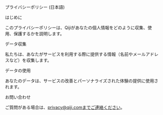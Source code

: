 プライバシーポリシー (日本語)

はじめに

このプライバシーポリシーは、Qijiがあなたの個人情報をどのように収集、使用、保護するかを説明します。

データ収集

私たちは、あなたがサービスを利用する際に提供する情報（名前やメールアドレスなど）を収集します。

データの使用

あなたのデータは、サービスの改善とパーソナライズされた体験の提供に使用されます。

お問い合わせ

ご質問がある場合は、privacy@qiji.comまでご連絡ください。